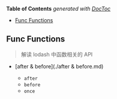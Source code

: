 <!-- START doctoc generated TOC please keep comment here to allow auto update -->
<!-- DON'T EDIT THIS SECTION, INSTEAD RE-RUN doctoc TO UPDATE -->
**Table of Contents**  *generated with [DocToc](https://github.com/thlorenz/doctoc)*

- [Func Functions](#func-functions)

<!-- END doctoc generated TOC please keep comment here to allow auto update -->

## Func Functions

> 解读 lodash 中函数相关的 API

- [after & before](./after & before.md)

  - `after`
  - `before`
  - `once`

  ​

